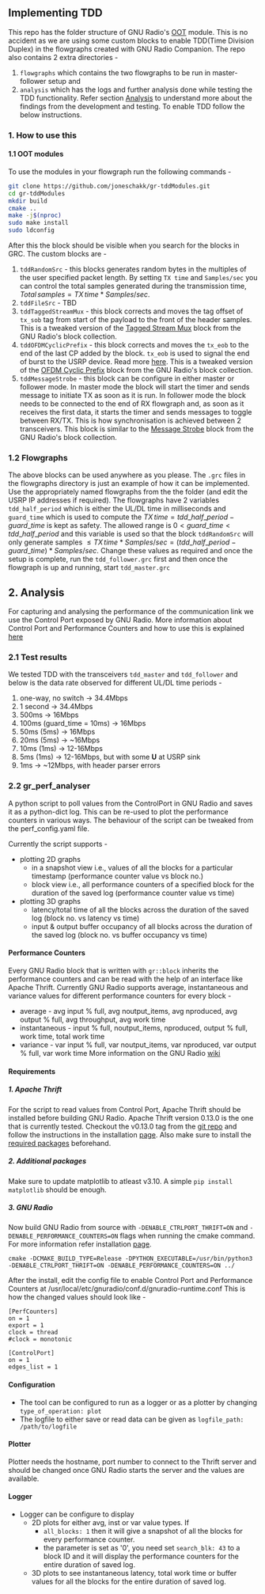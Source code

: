 ## Implementing TDD
This repo has the folder structure of GNU Radio's [OOT](https://wiki.gnuradio.org/index.php/OutOfTreeModules) module. This is no accident as we are using some custom blocks to enable TDD(Time Division Duplex) in the flowgraphs created with GNU Radio Companion. The repo also contains 2 extra directories - 
1. `flowgraphs` which contains the two flowgraphs to be run in master-follower setup and
2. `analysis` which has the logs and further analysis done while testing the TDD functionality. Refer section [Analysis](#2.analysis) to understand more about the findings from the development and testing.
To enable TDD follow the below instructions.

### 1. How to use this
#### 1.1 OOT modules
To use the modules in your flowgraph run the following commands -
``` bash
git clone https://github.com/joneschakk/gr-tddModules.git
cd gr-tddModules
mkdir build
cmake ..
make -j$(nproc)
sudo make install
sudo ldconfig
```
After this the block should be visible when you search for the blocks in GRC.
The custom blocks are -
1. `tddRandomSrc` - this blocks generates random bytes in the multiples of the user specified packet length. By setting `TX time` and `Samples/sec` you can control the total samples generated during the transmission time, $Total\,samples = TX\,time*Samples/sec$.
2. `tddFileSrc` - TBD
3. `tddTaggedStreamMux` - this block corrects and moves the tag offset of `tx_sob` tag from start of the payload to the front of the header samples. This is a tweaked version of the [Tagged Stream Mux](https://wiki.gnuradio.org/index.php/Tagged_Stream_Mux) block from the GNU Radio's block collection.
4. `tddOFDMCyclicPrefix` - this block corrects and moves the `tx_eob` to the end of the last CP added by the block. `tx_eob` is used to signal the end of burst to the USRP device. Read more [here](https://wiki.gnuradio.org/index.php/USRP_Sink). This is a tweaked version of the [OFDM Cyclic Prefix](https://wiki.gnuradio.org/index.php/OFDM_Cyclic_Prefixer) block from the GNU Radio's block collection.
5. `tddMessageStrobe` - this block can be configure in either master or follower mode. In master mode the block will start the timer and sends message to initiate TX as soon as it is run. In follower mode the block needs to be connected to the end of RX flowgraph and, as soon as it receives the first data, it starts the timer and sends messages to toggle between RX/TX. This is how synchronisation is achieved between 2 transceivers. This block is similar to the [Message Strobe](https://wiki.gnuradio.org/index.php/Message_Strobe) block from the GNU Radio's block collection.
### 1.2 Flowgraphs
The above blocks can be used anywhere as you please. The `.grc` files in the flowgraphs directory is just an example of how it can be implemented. Use the appropriately named flowgraphs from the the folder (and edit the USRP IP addresses if required). The flowgraphs have 2 variables `tdd_half_period` which is either the UL/DL time in milliseconds and `guard_time` which is used to compute the $TX\,time = tdd\_half\_period - guard\_time$ is kept as safety. The allowed range is $0<guard\_time<tdd\_half\_period$ and this variable is used so that the block `tddRandomSrc` will only generate samples $\le TX\,time*Samples/sec =(tdd\_half\_period - guard\_time)*Samples/sec$. Change these values as required and once the setup is complete, run the `tdd_follower.grc` first and then once the flowgraph is up and running, start `tdd_master.grc`
## 2. Analysis
For capturing and analysing the performance of the communication link we use the Control Port exposed by GNU Radio. More information about Control Port and Performance Counters and how to use this is explained [here](#2.2-gr_perf_analyser)
### 2.1 Test results
We tested TDD with the transceivers `tdd_master` and `tdd_follower` and below is the data rate observed for different UL/DL time periods - 
1. one-way, no switch -> 34.4Mbps
2. 1 second -> 34.4Mbps
3. 500ms -> 16Mbps
4. 100ms (guard_time = 10ms) -> 16Mbps
5. 50ms (5ms) -> 16Mbps 
6. 20ms (5ms) -> ~16Mbps
7. 10ms (1ms) -> 12-16Mbps
8. 5ms (1ms) -> 12-16Mbps, but with some **U** at USRP sink
9. 1ms -> ~12Mbps, with header parser errors
### 2.2 gr_perf_analyser
A python script to poll values from the ControlPort in GNU Radio and saves it as a python-dict log. This can be re-used to plot the performance counters in various ways. The behaviour of the script can be tweaked from the perf_config.yaml file.

Currently the script supports -
- plotting 2D graphs
    - in a snapshot view i.e., values of all the blocks for a particular timestamp (performance counter value vs block no.)
    - block view i.e., all performance counters of a specified block for the duration of the saved log (performance counter value vs time)
- plotting 3D graphs
    - latency/total time of all the blocks across the duration of the saved log (block no. vs latency vs time)
    - input & output buffer occupancy of all blocks across the duration of the saved log (block no. vs buffer occupancy vs time)
#### Performance Counters
Every GNU Radio block that is written with `gr::block` inherits the performance counters and can be read with the help of an interface like Apache Thrift. Currently GNU Radio supports average, instantaneous and variance values for different performance counters for every block -
- average - avg input % full, avg noutput_items, avg nproduced, avg output % full, avg throughput, avg work time
- instantaneous - input % full, noutput_items, nproduced, output % full, work time, total work time
- variance - var input % full, var noutput_items, var nproduced, var output % full, var work time More information on the GNU Radio [wiki](https://wiki.gnuradio.org/index.php/Performance_Counters)
#### Requirements
##### 1. Apache Thrift
For the script to read values from Control Port, Apache Thrift should be installed before building GNU Radio. Apache Thrift version 0.13.0 is the one that is currently tested. Checkout the v0.13.0 tag from the [git repo](https://github.com/apache/thrift/tree/v0.13.0) and follow the instructions in the installation [page](https://thrift.apache.org/docs/BuildingFromSource). Also make sure to install the [required packages](https://thrift.apache.org/docs/install/) beforehand.
##### 2. Additional packages
Make sure to update matplotlib to atleast v3.10. A simple `pip install matplotlib` should be enough.
##### 3. GNU Radio
Now build GNU Radio from source with `-DENABLE_CTRLPORT_THRIFT=ON` and `-DENABLE_PERFORMANCE_COUNTERS=ON` flags when running the cmake command. For more information refer installation [page](https://wiki.gnuradio.org/index.php?title=LinuxInstall#From_Source).

```shell
cmake -DCMAKE_BUILD_TYPE=Release -DPYTHON_EXECUTABLE=/usr/bin/python3 -DENABLE_CTRLPORT_THRIFT=ON -DENABLE_PERFORMANCE_COUNTERS=ON ../
```

After the install, edit the config file to enable Control Port and Performance Counters at /usr/local/etc/gnuradio/conf.d/gnuradio-runtime.conf This is how the changed values should look like -

```
[PerfCounters]
on = 1
export = 1
clock = thread
#clock = monotonic

[ControlPort]
on = 1
edges_list = 1
```

#### Configuration
- The tool can be configured to run as a logger or as a plotter by changing `type_of_operation: plot`
- The logfile to either save or read data can be given as `logfile_path: /path/to/logfile`
#### Plotter
Plotter needs the hostname, port number to connect to the Thrift server and should be changed once GNU Radio starts the server and the values are available.
#### Logger
- Logger can be configure to display
    - 2D plots for either avg, inst or var value types. If
        - `all_blocks: 1` then it will give a snapshot of all the blocks for every performance counter.
        - the parameter is set as '0', you need set `search_blk: 43` to a block ID and it will display the performance counters for the entire duration of saved log.
    - 3D plots to see instantaneous latency, total work time or buffer values for all the blocks for the entire duration of saved log.
